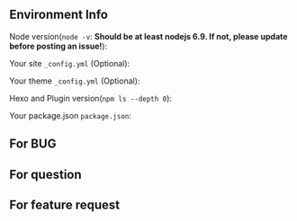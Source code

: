 <!--
Thank you for reporting an issue. For general issues/bugs, please view https://hexo.io/docs/troubleshooting.html .
Before you submit your issue, please provide the following information as much as possible.
-->

## Environment Info

Node version(`node -v`: **Should be at least nodejs 6.9. If not, please update before posting an issue!**):

Your site `_config.yml` (Optional):

Your theme `_config.yml` (Optional): 

Hexo and Plugin version(`npm ls --depth 0`): 

Your package.json `package.json`: 

## For BUG

<!--
 1. BUG description
 2. The way to reproduce
 3. Log with hexo <command> --debug
-->

<!-- If you find that markdown files are not rendered as expected, please go to https://marked.js.org/demo/ to see if it can be reproduced there. If it can be reproduced, please file a bug to https://github.com/markedjs/marked.
-->

<!--
If you want help on your bug, please also send us the github repository where your hexo code is stored. If it is not on github, please post it on github, it would greatly help.
-->

## For question

<!-- Question description -->

## For feature request

<!-- Feature description -->
